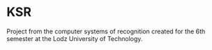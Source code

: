 # KSR
Project from the computer systems of recognition created for the 6th semester at the Lodz University of Technology.
